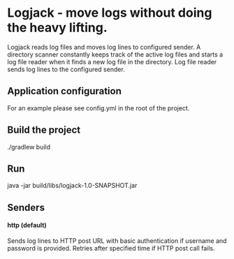 # Logjack - move logs without doing the heavy lifting.

Logjack reads log files and moves log lines to configured sender. A directory scanner constantly keeps track of the active log files and starts a log file reader when it finds a new log file in the directory. Log file reader sends log lines to the configured sender.

## Application configuration 

For an example please see config.yml in the root of the project. 

## Build the project 

./gradlew build 

## Run 

java -jar build/libs/logjack-1.0-SNAPSHOT.jar

## Senders

#### http (default)

Sends log lines to HTTP post URL with basic authentication if username and password is provided. Retries after specified time if HTTP post call fails.
